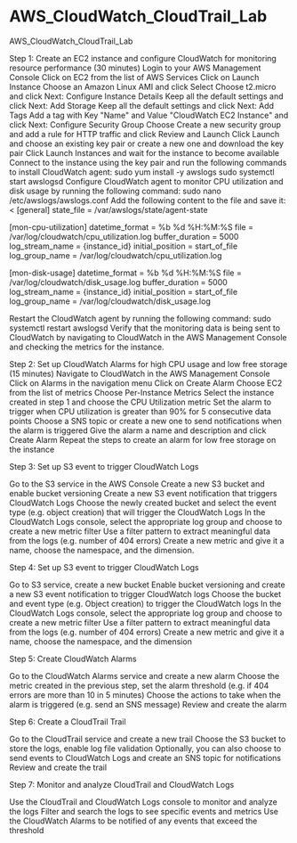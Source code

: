 # AWS_CloudWatch_CloudTrail_Lab
AWS_CloudWatch_CloudTrail_Lab

Step 1: Create an EC2 instance and configure CloudWatch for monitoring resource performance (30 minutes)
  Login to your AWS Management Console
  Click on EC2 from the list of AWS Services
  Click on Launch Instance
  Choose an Amazon Linux AMI and click Select
  Choose t2.micro and click Next: Configure Instance Details
  Keep all the default settings and click Next: Add Storage
  Keep all the default settings and click Next: Add Tags
  Add a tag with Key "Name" and Value "CloudWatch EC2 Instance" and click Next: Configure Security Group
  Choose Create a new security group and add a rule for HTTP traffic and click Review and Launch
  Click Launch and choose an existing key pair or create a new one and download the key pair
  Click Launch Instances and wait for the instance to become available
  Connect to the instance using the key pair and run the following commands to install CloudWatch agent:
    sudo yum install -y awslogs
    sudo systemctl start awslogsd
  Configure CloudWatch agent to monitor CPU utilization and disk usage by running the following command:
    sudo nano /etc/awslogs/awslogs.conf
  Add the following content to the file and save it:
<
[general]
state_file = /var/awslogs/state/agent-state

[mon-cpu-utilization]
datetime_format = %b %d %H:%M:%S
file = /var/log/cloudwatch/cpu_utilization.log
buffer_duration = 5000
log_stream_name = {instance_id}
initial_position = start_of_file
log_group_name = /var/log/cloudwatch/cpu_utilization.log

[mon-disk-usage]
datetime_format = %b %d %H:%M:%S
file = /var/log/cloudwatch/disk_usage.log
buffer_duration = 5000
log_stream_name = {instance_id}
initial_position = start_of_file
log_group_name = /var/log/cloudwatch/disk_usage.log
>
  Restart the CloudWatch agent by running the following command:
    sudo systemctl restart awslogsd
  Verify that the monitoring data is being sent to CloudWatch by navigating to CloudWatch in the AWS Management Console and checking the metrics for the instance.

Step 2: Set up CloudWatch Alarms for high CPU usage and low free storage (15 minutes)
  Navigate to CloudWatch in the AWS Management Console
  Click on Alarms in the navigation menu
  Click on Create Alarm
  Choose EC2 from the list of metrics
  Choose Per-Instance Metrics
  Select the instance created in step 1 and choose the CPU Utilization metric
  Set the alarm to trigger when CPU utilization is greater than 90% for 5 consecutive data points
  Choose a SNS topic or create a new one to send notifications when the alarm is triggered
  Give the alarm a name and description and click Create Alarm
  Repeat the steps to create an alarm for low free storage on the instance
  
 Step 3: Set up S3 event to trigger CloudWatch Logs
 
  Go to the S3 service in the AWS Console
  Create a new S3 bucket and enable bucket versioning
  Create a new S3 event notification that triggers CloudWatch Logs
  Choose the newly created bucket and select the event type (e.g. object creation) that will trigger the CloudWatch Logs
  In the CloudWatch Logs console, select the appropriate log group and choose to create a new metric filter
  Use a filter pattern to extract meaningful data from the logs (e.g. number of 404 errors)
  Create a new metric and give it a name, choose the namespace, and the dimension.
  
Step 4: Set up S3 event to trigger CloudWatch Logs

  Go to S3 service, create a new bucket
  Enable bucket versioning and create a new S3 event notification to trigger CloudWatch logs
  Choose the bucket and event type (e.g. Object creation) to trigger the CloudWatch logs
  In the CloudWatch Logs console, select the appropriate log group and choose to create a new metric filter
  Use a filter pattern to extract meaningful data from the logs (e.g. number of 404 errors)
  Create a new metric and give it a name, choose the namespace, and the dimension
  
Step 5: Create CloudWatch Alarms

  Go to the CloudWatch Alarms service and create a new alarm
  Choose the metric created in the previous step, set the alarm threshold (e.g. if 404 errors are more than 10 in 5 minutes)
  Choose the actions to take when the alarm is triggered (e.g. send an SNS message)
  Review and create the alarm
  
Step 6: Create a CloudTrail Trail

  Go to the CloudTrail service and create a new trail
  Choose the S3 bucket to store the logs, enable log file validation
  Optionally, you can also choose to send events to CloudWatch Logs and create an SNS topic for notifications
  Review and create the trail
  
Step 7: Monitor and analyze CloudTrail and CloudWatch Logs

  Use the CloudTrail and CloudWatch Logs console to monitor and analyze the logs
  Filter and search the logs to see specific events and metrics
  Use the CloudWatch Alarms to be notified of any events that exceed the threshold
